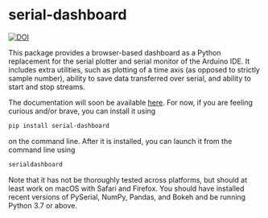 # serial-dashboard

[![DOI](https://data.caltech.edu/badge/387582612.svg)](https://data.caltech.edu/badge/latestdoi/387582612)

This package provides a browser-based dashboard as a Python replacement for the serial plotter and serial monitor of the Arduino IDE. It includes extra utilities, such as plotting of a time axis (as opposed to strictly sample number), ability to save data transferred over serial, and ability to start and stop streams.

The documentation will soon be available [here](http://serial-dashboard.github.io/). For now, if you are feeling curious and/or brave, you can install it using

```bash
pip install serial-dashboard
```

on the command line. After it is installed, you can launch it from the command line using

```bash
serialdashboard
```

Note that it has not be thoroughly tested across platforms, but should at least work on macOS with Safari and Firefox. You should have installed recent versions of PySerial, NumPy, Pandas, and Bokeh and be running Python 3.7 or above.